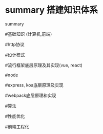 # summary 搭建知识体系
summary


#基础知识 (计算机,前端)

#http协议

#设计模式

#流行框架底层原理及其实现(vue, react)

#node

#express, koa底层原理及实现

#webpack底层原理和实现

#算法

#性能优化

#前端工程化
